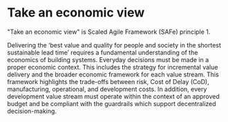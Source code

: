 # Take an economic view

"Take an economic view" is Scaled Agile Framework (SAFe) principle 1.

Delivering the ‘best value and quality for people and society in the shortest
sustainable lead time’ requires a fundamental understanding of the economics of
building systems. Everyday decisions must be made in a proper economic context.
This includes the strategy for incremental value delivery and the broader
economic framework for each value stream. This framework highlights the
trade-offs between risk, Cost of Delay (CoD), manufacturing, operational, and
development costs. In addition, every development value stream must operate
within the context of an approved budget and be compliant with the guardrails
which support decentralized decision-making.
